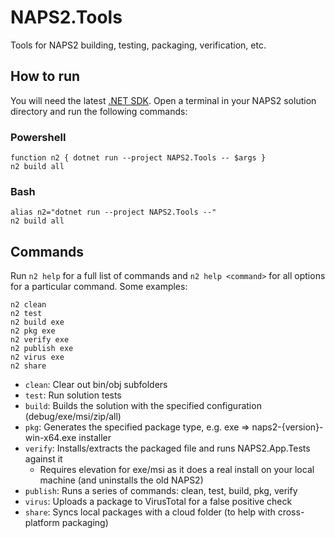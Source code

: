 # NAPS2.Tools

Tools for NAPS2 building, testing, packaging, verification, etc.

## How to run

You will need the latest [.NET SDK](https://dotnet.microsoft.com/en-us/download). Open a terminal in your NAPS2 solution directory and run the following commands:

### Powershell

```
function n2 { dotnet run --project NAPS2.Tools -- $args }
n2 build all
```

### Bash

```
alias n2="dotnet run --project NAPS2.Tools --"
n2 build all
```

## Commands

Run `n2 help` for a full list of commands and `n2 help <command>` for all options for a particular command. Some examples:

```
n2 clean
n2 test
n2 build exe
n2 pkg exe
n2 verify exe
n2 publish exe
n2 virus exe
n2 share
```
- `clean`: Clear out bin/obj subfolders
- `test`: Run solution tests
- `build`: Builds the solution with the specified configuration (debug/exe/msi/zip/all)
- `pkg`: Generates the specified package type, e.g. exe => naps2-{version}-win-x64.exe installer
- `verify`: Installs/extracts the packaged file and runs NAPS2.App.Tests against it
  - Requires elevation for exe/msi as it does a real install on your local machine (and uninstalls the old NAPS2)
- `publish`: Runs a series of commands: clean, test, build, pkg, verify
- `virus`: Uploads a package to VirusTotal for a false positive check 
- `share`: Syncs local packages with a cloud folder (to help with cross-platform packaging)
